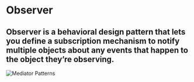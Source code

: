 # Observer

## Observer is a behavioral design pattern that lets you define a subscription mechanism to notify multiple objects about any events that happen to the object they’re observing.

![Mediator Patterns](https://refactoring.guru/images/patterns/content/observer/observer.png)
